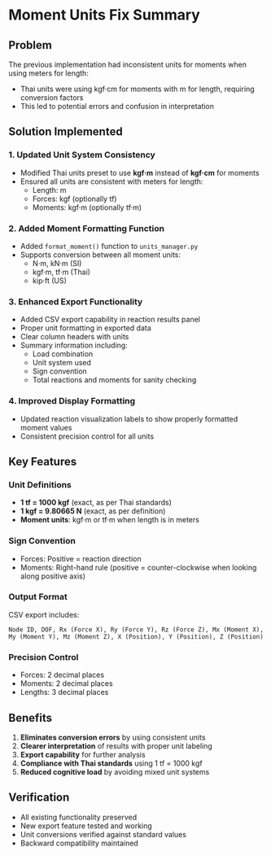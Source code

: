 # Moment Units Fix Summary

## Problem
The previous implementation had inconsistent units for moments when using meters for length:
- Thai units were using kgf·cm for moments with m for length, requiring conversion factors
- This led to potential errors and confusion in interpretation

## Solution Implemented

### 1. Updated Unit System Consistency
- Modified Thai units preset to use **kgf·m** instead of **kgf·cm** for moments
- Ensured all units are consistent with meters for length:
  - Length: m
  - Forces: kgf (optionally tf)
  - Moments: kgf·m (optionally tf·m)

### 2. Added Moment Formatting Function
- Added `format_moment()` function to `units_manager.py`
- Supports conversion between all moment units:
  - N·m, kN·m (SI)
  - kgf·m, tf·m (Thai)
  - kip·ft (US)

### 3. Enhanced Export Functionality
- Added CSV export capability in reaction results panel
- Proper unit formatting in exported data
- Clear column headers with units
- Summary information including:
  - Load combination
  - Unit system used
  - Sign convention
  - Total reactions and moments for sanity checking

### 4. Improved Display Formatting
- Updated reaction visualization labels to show properly formatted moment values
- Consistent precision control for all units

## Key Features

### Unit Definitions
- **1 tf = 1000 kgf** (exact, as per Thai standards)
- **1 kgf = 9.80665 N** (exact, as per definition)
- **Moment units**: kgf·m or tf·m when length is in meters

### Sign Convention
- Forces: Positive = reaction direction
- Moments: Right-hand rule (positive = counter-clockwise when looking along positive axis)

### Output Format
CSV export includes:
```
Node ID, DOF, Rx (Force X), Ry (Force Y), Rz (Force Z), Mx (Moment X), My (Moment Y), Mz (Moment Z), X (Position), Y (Position), Z (Position)
```

### Precision Control
- Forces: 2 decimal places
- Moments: 2 decimal places
- Lengths: 3 decimal places

## Benefits
1. **Eliminates conversion errors** by using consistent units
2. **Clearer interpretation** of results with proper unit labeling
3. **Export capability** for further analysis
4. **Compliance with Thai standards** using 1 tf = 1000 kgf
5. **Reduced cognitive load** by avoiding mixed unit systems

## Verification
- All existing functionality preserved
- New export feature tested and working
- Unit conversions verified against standard values
- Backward compatibility maintained